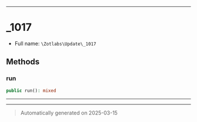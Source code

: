 ***

# _1017





* Full name: `\Zotlabs\Update\_1017`




## Methods


### run



```php
public run(): mixed
```












***


***
> Automatically generated on 2025-03-15
